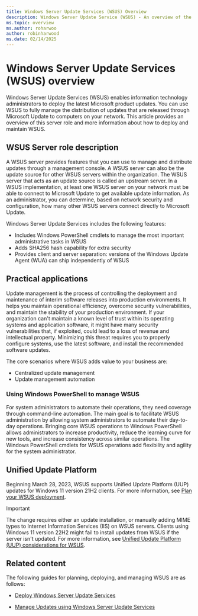 ```yaml
---
title: Windows Server Update Services (WSUS) Overview
description: Windows Server Update Service (WSUS) - An overview of the Server role and its practical applications
ms.topic: overview
ms.author: roharwoo
author: robinharwood
ms.date: 02/14/2025
---
```


# Windows Server Update Services (WSUS) overview

Windows Server Update Services (WSUS) enables information technology administrators to deploy the latest Microsoft product updates. You can use WSUS to fully manage the distribution of updates that are released through Microsoft Update to computers on your network. This article provides an overview of this server role and more information about how to deploy and maintain WSUS.

## WSUS Server role description

A WSUS server provides features that you can use  to manage and distribute updates through a management console. A WSUS server can also be the update source for other WSUS servers within the organization. The WSUS server that acts as an update source is called an upstream server. In a WSUS implementation, at least one WSUS server on your network must be able to connect to Microsoft Update to get available update information. As an administrator, you can determine, based on network security and configuration, how many other WSUS servers connect directly to Microsoft Update.

Windows Server Update Services includes the following features:

- Includes Windows PowerShell cmdlets to manage the most important administrative tasks in WSUS
- Adds SHA256 hash capability for extra security
- Provides client and server separation: versions of the Windows Update Agent (WUA) can ship independently of WSUS

## Practical applications

Update management is the process of controlling the deployment and maintenance of interim software releases into production environments. It helps you maintain operational efficiency, overcome security vulnerabilities, and maintain the stability of your production environment. If your organization can't maintain a known level of trust within its operating systems and application software, it might have many security vulnerabilities that, if exploited, could lead to a loss of revenue and intellectual property. Minimizing this threat requires you to properly configure systems, use the latest software, and install the recommended software updates.

The core scenarios where WSUS adds value to your business are:

- Centralized update management
- Update management automation

### Using Windows PowerShell to manage WSUS

For system administrators to automate their operations, they need coverage through command-line automation. The main goal is to facilitate WSUS administration by allowing system administrators to automate their day-to-day operations. Bringing core WSUS operations to Windows PowerShell allows administrators to increase productivity, reduce the learning curve for new tools, and increase consistency across similar operations. The Windows PowerShell cmdlets for WSUS operations add flexibility and agility for the system administrator.

## Unified Update Platform

Beginning March 28, 2023, WSUS supports Unified Update Platform (UUP) updates for Windows 11 version 21H2 clients. For more information, see [Plan your WSUS deployment](../plan/plan-your-wsus-deployment.md).

> [!IMPORTANT]
> The change requires either an update installation, or manually adding MIME types to Internet Information Services (IIS) on WSUS servers. Clients using Windows 11 version 22H2 might fail to install updates from WSUS if the server isn't updated. For more information, see [Unified Update Platform (UUP) considerations for WSUS](../plan/plan-your-wsus-deployment.md#uup-considerations).

## Related content

The following guides for planning, deploying, and managing WSUS are as follows:

- [Deploy Windows Server Update Services](../deploy/deploy-windows-server-update-services.md)

- [Manage Updates using Windows Server Update Services](../manage/update-management-with-windows-server-update-services.md)
